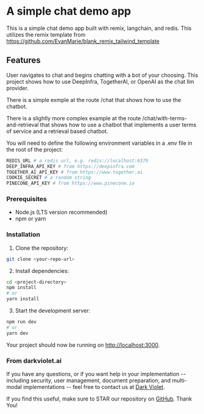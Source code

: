 # A simple chat demo app

This is a simple chat demo app built with remix, langchain, and redis.
This utilizes the remix template from https://github.com/EvanMarie/blank_remix_tailwind_template

## Features

User navigates to chat and begins chatting with a bot of your choosing. This project shows how to use DeepInfra, TogetherAI, or OpenAI as the chat llm provider.

There is a simple exmple at the route /chat that shows how to use the chatbot.

There is a slightly more complex example at the route /chat/with-terms-and-retrieval that shows how to use a chatbot that implements a user terms of service and a retrieval based chatbot.

You will need to define the following environment variables in a .env file in the root of the project:

```bash
REDIS_URL # a redis url, e.g. redis://localhost:6379
DEEP_INFRA_API_KEY # from https://deepinfra.com
TOGETHER_AI_API_KEY # from https://www.together.ai
COOKIE_SECRET # a random string
PINECONE_API_KEY # from https://www.pinecone.io
```

### Prerequisites

- Node.js (LTS version recommended)
- npm or yarn

### Installation

1. Clone the repository:

```bash
git clone <your-repo-url>
```

2. Install dependencies:

```bash
cd <project-directory>
npm install
# or
yarn install
```

3. Start the development server:

```bash
npm run dev
# or
yarn dev
```

Your project should now be running on [http://localhost:3000](http://localhost:3000).

### From darkviolet.ai

If you have any questions, or if you want help in your implementation -- including security, user management, document preparation, and multi-modal implementations -- feel free to contact us at [Dark Violet](https://darkviolet.ai/home#contact).

If you find this useful, make sure to STAR our repository on [GitHub](https://github.com/DarkViolet-ai/remix-simple-chat). Thank You!
